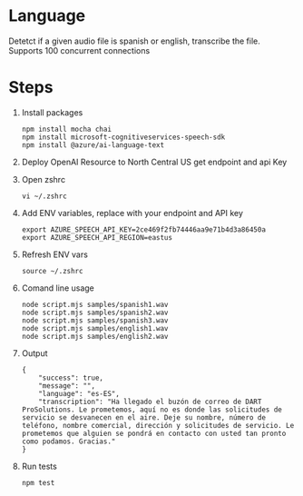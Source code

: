 # Language
 Detetct if a given audio file is spanish or english, transcribe the file. Supports 100 concurrent connections

# Steps
1. Install packages
    ```
    npm install mocha chai
    npm install microsoft-cognitiveservices-speech-sdk
    npm install @azure/ai-language-text
    ```
2. Deploy OpenAI Resource to North Central US get endpoint and api Key
3. Open zshrc
    ```
    vi ~/.zshrc
    ```
4. Add ENV variables, replace with your endpoint and API key
    ```
    export AZURE_SPEECH_API_KEY=2ce469f2fb74446aa9e71b4d3a86450a
    export AZURE_SPEECH_API_REGION=eastus
    ```
5.  Refresh ENV vars
    ```
    source ~/.zshrc
    ```
6.  Comand line usage
    ```
    node script.mjs samples/spanish1.wav
    node script.mjs samples/spanish2.wav
    node script.mjs samples/spanish3.wav
    node script.mjs samples/english1.wav
    node script.mjs samples/english2.wav
    ```
7. Output
    ```
    {
        "success": true,
        "message": "",
        "language": "es-ES",
        "transcription": "Ha llegado el buzón de correo de DART ProSolutions. Le prometemos, aquí no es donde las solicitudes de servicio se desvanecen en el aire. Deje su nombre, número de teléfono, nombre comercial, dirección y solicitudes de servicio. Le prometemos que alguien se pondrá en contacto con usted tan pronto como podamos. Gracias."
    }
    ```

8. Run tests
    ```
    npm test
    ```